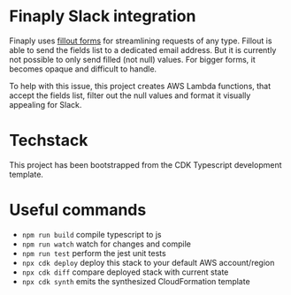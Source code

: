 # Finaply Slack integration

Finaply uses [fillout forms](https://www.fillout.com/) for streamlining requests of any type. Fillout is able to send the fields list to a dedicated email address. But it is currently not possible to only send filled (not null) values. For bigger forms, it becomes opaque and difficult to handle.

To help with this issue, this project creates AWS Lambda functions, that accept the fields list, filter out the null values and format it visually appealing for Slack.

# Techstack

This project has been bootstrapped from the CDK Typescript development template.

# Useful commands

-   `npm run build` compile typescript to js
-   `npm run watch` watch for changes and compile
-   `npm run test` perform the jest unit tests
-   `npx cdk deploy` deploy this stack to your default AWS account/region
-   `npx cdk diff` compare deployed stack with current state
-   `npx cdk synth` emits the synthesized CloudFormation template
